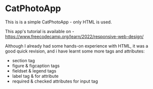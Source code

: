 # CatPhotoApp

This is is a simple CatPhotoApp - only HTML is used.

This app's tutorial is available on - https://www.freecodecamp.org/learn/2022/responsive-web-design/

Although I already had some hands-on experience with HTML, it was a good quick revision, and i have learnt some more tags and attributes:
- section tag
- figure & figcaption tags
- fieldset & legend tags
- label tag & for attribute
- required & checked attributes for input tag